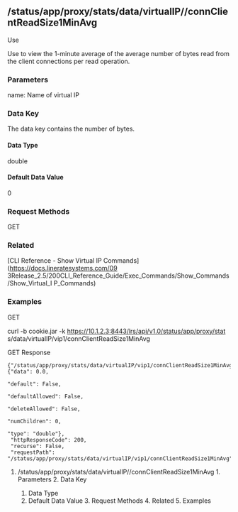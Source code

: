 ## /status/app/proxy/stats/data/virtualIP/<name>/connClientReadSize1MinAvg

Use

Use to view the 1-minute average of the average number of bytes read from the
client connections per read operation.

### Parameters

name: Name of virtual IP

### Data Key

The data key contains the number of bytes.

#### Data Type

double

#### Default Data Value

0

### Request Methods

GET

### Related

[CLI Reference - Show Virtual IP Commands](https://docs.lineratesystems.com/09
3Release_2.5/200CLI_Reference_Guide/Exec_Commands/Show_Commands/Show_Virtual_I
P_Commands)

### Examples

GET

curl -b cookie.jar -k https://10.1.2.3:8443/lrs/api/v1.0/status/app/proxy/stat
s/data/virtualIP/vip1/connClientReadSize1MinAvg

GET Response

    
    {"/status/app/proxy/stats/data/virtualIP/vip1/connClientReadSize1MinAvg": {"data": 0.0,
                                                                                  "default": False,
                                                                                  "defaultAllowed": False,
                                                                                  "deleteAllowed": False,
                                                                                  "numChildren": 0,
                                                                                  "type": "double"},
     "httpResponseCode": 200,
     "recurse": False,
     "requestPath": "/status/app/proxy/stats/data/virtualIP/vip1/connClientReadSize1MinAvg"}
    

  1. /status/app/proxy/stats/data/virtualIP/<name>/connClientReadSize1MinAvg
    1. Parameters
    2. Data Key
      1. Data Type
      2. Default Data Value
    3. Request Methods
    4. Related
    5. Examples

